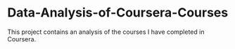 # Data-Analysis-of-Coursera-Courses

This project contains an analysis of the courses I have completed in Coursera.
